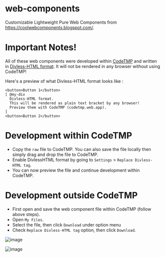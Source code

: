 # web-components
Customizable Lightweight Pure Web Components from https://coolwebcomponents.blogspot.com/.

# Important Notes!
All of these web components were developed within [CodeTMP](https://github.com/tmpmachine/codetmp) and written in [Divless-HTML format](https://github.com/tmpmachine/divless-html). It will not be rendered in any browser without using CodeTMP!

Here's a preview of what Divless-HTML format looks like :
```
<button>Button 1</button>
[ @my-div
  Divless-HTML format.
  This will be rendered as plain text bracket by any browser!
  Preview them with CodeTMP (codetmp.web.app).
]
<button>Button 2</button>
```

# Development within CodeTMP
- Copy the `raw` file to CodeTMP. You can also save the file locally then simply drag and drop the file to CodeTMP.
- Enable DivlessHTML format by going to `Settings` > `Replace Divless-HTML tag`.
- You can now preview the file and continue development within CodeTMP.

# Development outside CodeTMP
- First open and save the web component file within CodeTMP (follow above steps). 
- Open `My Files`. 
- Select the file, then click `Download` under option menu
- Check `Replace Divless-HTML tag` option, then click `Download`.

![image](https://user-images.githubusercontent.com/18110223/125193151-3436f500-e275-11eb-9abb-0293440b4d40.png)

![image](https://user-images.githubusercontent.com/18110223/125193512-e9b67800-e276-11eb-8d05-0fa934b63611.png)
